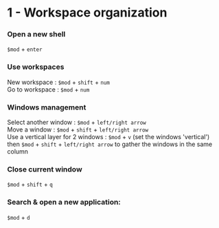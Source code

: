 # 1 - Workspace organization   
### Open a new shell  
`$mod` + `enter`  

### Use workspaces  
New workspace : `$mod` + `shift` + `num`  
Go to workspace : `$mod` + `num`  

### Windows management  
Select another window : `$mod` + `left/right arrow`  
Move a window : `$mod` + `shift` + `left/right arrow`  
Use a vertical layer for 2 windows : `$mod` + `v` (set the windows 'vertical') then `$mod` + `shift` + `left/right arrow` to gather the windows in the same column
    
### Close current window  
`$mod` + `shift` + `q`  

### Search & open a new application:  
`$mod` + `d`  
